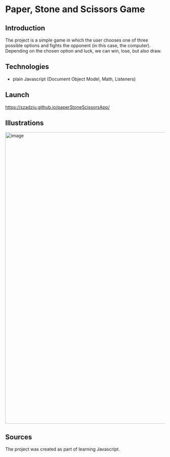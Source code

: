 # Paper, Stone and Scissors Game

## Introduction
The project is a simple game in which the user chooses one of three possible options and fights the opponent (in this case, the computer). Depending on the chosen option and luck, we can win, lose, but also draw.

## Technologies

* plain Javascript (Document Object Model, Math, Listeners)

## Launch

https://szadziu.github.io/paperStoneScissorsApp/

## Illustrations

<img width="921" alt="image" src="https://user-images.githubusercontent.com/73105872/155877700-9b2ec037-c8e9-4fd8-954f-f51b30d3d8f0.png">

## Sources

The project was created as part of learning Javascript.
